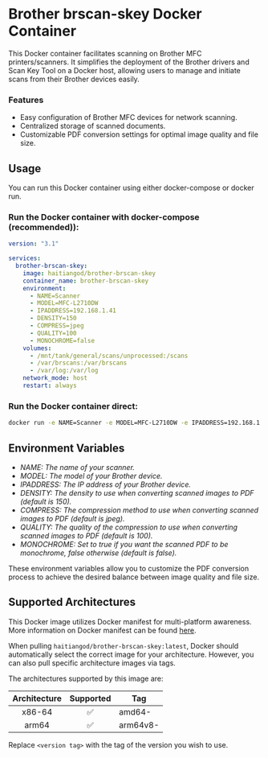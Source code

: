 # Brother brscan-skey Docker Container

This Docker container facilitates scanning on Brother MFC printers/scanners. It simplifies the deployment of the Brother drivers and Scan Key Tool on a Docker host, allowing users to manage and initiate scans from their Brother devices easily.

### Features

- Easy configuration of Brother MFC devices for network scanning.
- Centralized storage of scanned documents.
- Customizable PDF conversion settings for optimal image quality and file size.

## Usage

You can run this Docker container using either docker-compose or docker run.

### Run the Docker container with docker-compose (recommended)):

```yaml
version: "3.1"

services:
  brother-brscan-skey:
    image: haitiangod/brother-brscan-skey
    container_name: brother-brscan-skey
    environment:
      - NAME=Scanner
      - MODEL=MFC-L2710DW
      - IPADDRESS=192.168.1.41
      - DENSITY=150
      - COMPRESS=jpeg
      - QUALITY=100
      - MONOCHROME=false
    volumes:
      - /mnt/tank/general/scans/unprocessed:/scans
      - /var/brscans:/var/brscans
      - /var/log:/var/log
    network_mode: host
    restart: always
```

### Run the Docker container direct:

```bash
docker run -e NAME=Scanner -e MODEL=MFC-L2710DW -e IPADDRESS=192.168.1.41 -e DENSITY=150 -e COMPRESS=jpeg -e QUALITY=100 -e MONOCHROME=false -it --name=brscan-container -v /mnt/scans:/scans --net=host haitiangod/brother-brscan-skey
```

## Environment Variables

- _NAME: The name of your scanner._
- _MODEL: The model of your Brother device._
- _IPADDRESS: The IP address of your Brother device._
- _DENSITY: The density to use when converting scanned images to PDF (default is 150)._
- _COMPRESS: The compression method to use when converting scanned images to PDF (default is jpeg)._
- _QUALITY: The quality of the compression to use when converting scanned images to PDF (default is 100)._
- _MONOCHROME: Set to true if you want the scanned PDF to be monochrome, false otherwise (default is false)._

These environment variables allow you to customize the PDF conversion process to achieve the desired balance between image quality and file size.

## Supported Architectures

This Docker image utilizes Docker manifest for multi-platform awareness. More information on Docker manifest can be found [here](https://github.com/docker/distribution/blob/master/docs/spec/manifest-v2-2.md#manifest-list).

When pulling `haitiangod/brother-brscan-skey:latest`, Docker should automatically select the correct image for your architecture. However, you can also pull specific architecture images via tags.

The architectures supported by this image are:

| Architecture | Supported | Tag                   |
| :----------: | :-------: | --------------------- |
|    x86-64    |    ✅     | amd64-<version tag>   |
|    arm64     |    ✅     | arm64v8-<version tag> |

Replace `<version tag>` with the tag of the version you wish to use.

